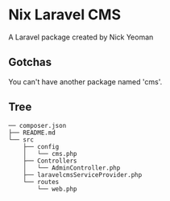 # Nix Laravel CMS

A Laravel package created by Nick Yeoman

## Gotchas

You can't have another package named 'cms'.

## Tree
```
── composer.json
├── README.md
└── src
    ├── config
    │   └── cms.php
    ├── Controllers
    │   └── AdminController.php
    ├── laravelcmsServiceProvider.php
    └── routes
        └── web.php
```